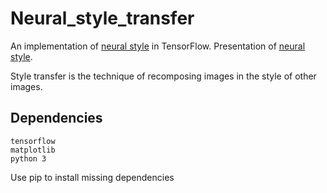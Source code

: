 # Neural_style_transfer
An implementation of [neural style][paper] in TensorFlow.
Presentation of [neural style][ppt].

Style transfer is the technique of recomposing images in the style of other images.
## Dependencies

    tensorflow
    matplotlib
    python 3
    
Use pip to install missing dependencies


[paper]: http://arxiv.org/pdf/1508.06576v2.pdf
[ppt]: https://docs.google.com/presentation/d/1Rs_saCe34Qdvh1XzIGdLpRavNaartBZHIy3VcZCDTBs/edit?usp=sharing
